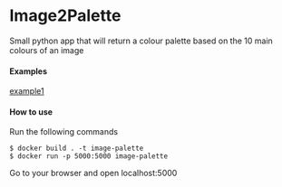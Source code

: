 # Image2Palette

Small python app that will return a colour palette based on the 10 main colours of an image

#### Examples

[example1](./examples/2.png)

#### How to use

Run the following commands
```
$ docker build . -t image-palette
$ docker run -p 5000:5000 image-palette
```
Go to your browser and open localhost:5000